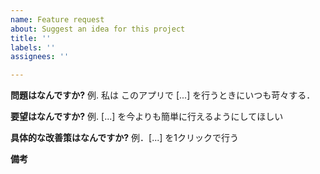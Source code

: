 ```yaml
---
name: Feature request
about: Suggest an idea for this project
title: ''
labels: ''
assignees: ''

---
```


**問題はなんですか?**
例. 私は このアプリで [...] を行うときにいつも苛々する．

**要望はなんですか?**
例. [...] を今よりも簡単に行えるようにしてほしい

**具体的な改善策はなんですか?**
例．[...] を1クリックで行う

**備考**
